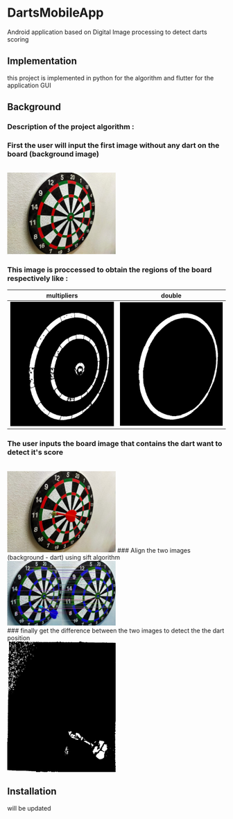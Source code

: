 # DartsMobileApp
Android application based on Digital Image processing to detect darts scoring 

## Implementation
this project is implemented in python for the algorithm and flutter for the application GUI

## Background 
### Description of the project algorithm :
### First the user will input the first image without any dart on the board (background image)
<br>
<img src="test_images/dartBoard1.jpg" width="250">

### This image is proccessed to obtain the regions of the board respectively like : 
|multipliers |double       |
|------------|-------------|
|<img src="debug_images/multipliers regions.jpg" width="250">|<img src="debug_images/double regions.jpg" width="250">|
### The user inputs the board image that contains the dart want to detect it's score 
<br>
<img src="test_images/dart11.jpg" width="250">
### Align the two images (background - dart) using sift algorithm 
<br>
<img src="debug_images/matches.jpg" width="250">
<br>
### finally get the difference between the two images to detect the the dart position 
<br>
<img src="debug_images/diff image.jpg" width="250">












## Installation
will be updated 








